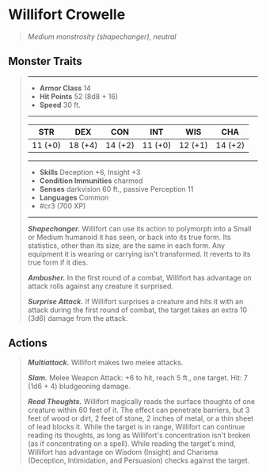 # Willifort Crowelle
>*Medium monstrosity (shapechanger), neutral*
## Monster Traits
>___
>- **Armor Class** 14
>- **Hit Points** 52 (8d8 + 16)
>- **Speed** 30 ft.
>___
>|STR|DEX|CON|INT|WIS|CHA|
>|:---:|:---:|:---:|:---:|:---:|:---:|
>|11 (+0)|18 (+4)|14 (+2)|11 (+0)|12 (+1)|14 (+2)|
>___
>- **Skills** Deception +6, Insight +3
>- **Condition Immunities** charmed
>- **Senses** darkvision 60 ft., passive Perception 11
>- **Languages** Common
>- #cr3 (700 XP)
>___
>***Shapechanger.*** Willifort can use its action to polymorph into a Small or Medium humanoid it has seen, or back into its true form. Its statistics, other than its size, are the same in each form. Any equipment it is wearing or carrying isn't transformed. It reverts to its true form if it dies.  
>
>***Ambusher.*** In the first round of a combat, Willifort has advantage on attack rolls against any creature it surprised.  
>
>***Surprise Attack.*** If Willifort surprises a creature and hits it with an attack during the first round of combat, the target takes an extra 10 (3d6) damage from the attack.  
>
## Actions
>***Multiattack.*** Willifort makes two melee attacks.  
>
>***Slam.*** Melee Weapon Attack: +6 to hit, reach 5 ft., one target. Hit: 7 (1d6 + 4) bludgeoning damage.  
>
>***Read Thoughts.*** Willifort magically reads the surface thoughts of one creature within 60 feet of it. The effect can penetrate barriers, but 3 feet of wood or dirt, 2 feet of stone, 2 inches of metal, or a thin sheet of lead blocks it. While the target is in range, Willifort can continue reading its thoughts, as long as Willifort's concentration isn't broken (as if concentrating on a spell). While reading the target's mind, Willifort has advantage on Wisdom (Insight) and Charisma (Deception, Intimidation, and Persuasion) checks against the target.